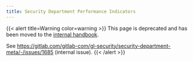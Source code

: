 ```yaml
---
title: Security Department Performance Indicators
---
```


{{< alert title=Warning color=warning >}}
This page is deprecated and has been moved to the [internal handbook](https://internal.gitlab.com/handbook/company/performance-indicators/security/).

See https://gitlab.com/gitlab-com/gl-security/security-department-meta/-/issues/1685
(internal issue).
{{< /alert >}}
